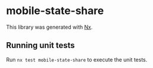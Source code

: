 # mobile-state-share

This library was generated with [Nx](https://nx.dev).

## Running unit tests

Run `nx test mobile-state-share` to execute the unit tests.
